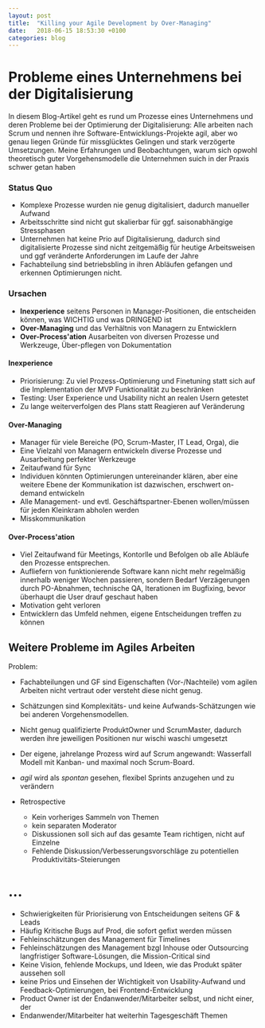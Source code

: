 ```yaml
---
layout: post
title:  "Killing your Agile Development by Over-Managing"
date:   2018-06-15 18:53:30 +0100
categories: blog
---
```


# Probleme eines Unternehmens bei der Digitalisierung
In diesem Blog-Artikel geht es rund um Prozesse eines Unternehmens und deren Probleme bei der Optimierung der Digitalisierung: Alle arbeiten nach Scrum und nennen ihre Software-Entwicklungs-Projekte agil, aber wo genau liegen Gründe für missglücktes Gelingen und stark verzögerte Umsetzungen. Meine Erfahrungen und Beobachtungen, warum sich opwohl theoretisch guter Vorgehensmodelle die Unternehmen suich in der Praxis schwer getan haben

### Status Quo
  * Komplexe Prozesse wurden nie genug digitalisiert, dadurch manueller Aufwand
  * Arbeitsschritte sind nicht gut skalierbar für ggf. saisonabhängige Stressphasen
  * Unternehmen hat keine Prio auf Digitalisierung, dadurch sind digitalisierte Prozesse sind nicht zeitgemäßig für heutige Arbeitsweisen und ggf veränderte Anforderungen im Laufe der Jahre
  * Fachabteilung sind betriebsbling in ihren Abläufen gefangen und erkennen Optimierungen nicht.
 
### Ursachen
  * **Inexperience** seitens Personen in Manager-Positionen, die entscheiden können, was WICHTIG und was DRINGEND ist
  * **Over-Managing** und das Verhältnis von Managern zu Entwicklern
  * **Over-Process'ation** Ausarbeiten von diversen Prozesse und Werkzeuge, Über-pflegen von Dokumentation

#### Inexperience
  * Priorisierung: Zu viel Prozess-Optimierung und Finetuning statt sich auf die Implementation der MVP Funktionalität zu beschränken
  * Testing: User Experience und Usability nicht an realen Usern getestet
  * Zu lange weiterverfolgen des Plans statt Reagieren auf Veränderung

#### Over-Managing
  * Manager für viele Bereiche (PO, Scrum-Master, IT Lead, Orga), die 
  * Eine Vielzahl von Managern entwickeln diverse Prozesse und Ausarbeitung perfekter Werkzeuge
  * Zeitaufwand für Sync
  * Individuen könnten Optimierungen untereinander klären, aber eine weitere Ebene der Kommunikation ist dazwischen, erschwert on-demand entwickeln
  * Alle Management- und evtl. Geschäftspartner-Ebenen wollen/müssen für jeden Kleinkram abholen werden
  * Misskommunikation
 
#### Over-Process'ation
  * Viel Zeitaufwand für Meetings, Kontorlle und Befolgen ob alle Abläufe den Prozesse entsprechen.
  * Aufliefern von funktionierende Software kann nicht mehr regelmäßig innerhalb weniger Wochen passieren, sondern Bedarf Verzägerungen durch PO-Abnahmen, technische QA, Iterationen im Bugfixing, bevor überhaupt die User drauf geschaut haben
  * Motivation geht verloren
  * Entwicklern das Umfeld nehmen, eigene Entscheidungen treffen zu können


## Weitere Probleme im Agiles Arbeiten 

Problem:
  * Fachabteilungen und GF sind Eigenschaften (Vor-/Nachteile) vom agilen Arbeiten nicht vertraut oder versteht diese nicht genug.
  * Schätzungen sind Komplexitäts- und keine Aufwands-Schätzungen wie bei anderen Vorgehensmodellen.
  * Nicht genug qualifizierte ProduktOwner und ScrumMaster, dadurch werden ihre jeweiligen Positionen nur wischi waschi umgesetzt
  * Der eigene, jahrelange Prozess wird auf Scrum angewandt: Wasserfall Modell mit Kanban- und maximal noch Scrum-Board.
  * *agil* wird als *spontan* gesehen, flexibel Sprints anzugehen und zu verändern
  
* Retrospective
  * Kein vorheriges Sammeln von Themen
  * kein separaten Moderator
  * Diskussionen soll sich auf das gesamte Team richtigen, nicht auf Einzelne
  * Fehlende Diskussion/Verbesserungsvorschläge zu potentiellen Produktivitäts-Steierungen


# ...
  * Schwierigkeiten für Priorisierung von Entscheidungen seitens GF & Leads
  * Häufig Kritische Bugs auf Prod, die sofort gefixt werden müssen
  * Fehleinschätzungen des Management für Timelines
  * Fehleinschätzungen des Management bzgl Inhouse oder Outsourcing langfristiger Software-Lösungen, die Mission-Critical sind
  * Keine Vision, fehlende Mockups, und Ideen, wie das Produkt später aussehen soll
  * keine Prios und Einsehen der Wichtigkeit von Usability-Aufwand und Feedback-Optimierungen, bei Frontend-Entwicklung
  * Product Owner ist der Endanwender/Mitarbeiter selbst, und nicht einer, der 
  * Endanwender/Mitarbeiter hat weiterhin Tagesgeschäft Themen
